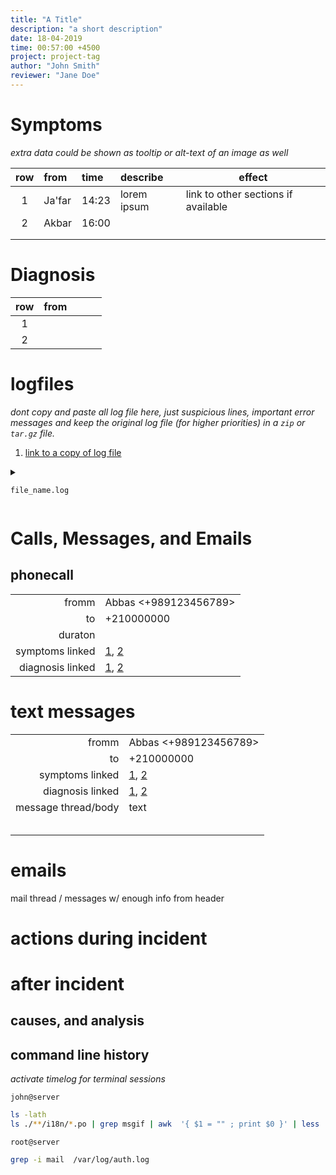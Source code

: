 ```yaml
---
title: "A Title"
description: "a short description"
date: 18-04-2019
time: 00:57:00 +4500
project: project-tag
author: "John Smith"
reviewer: "Jane Doe"
---
```


# Symptoms

_extra data could be shown as tooltip or alt-text of an image as well_


| row | from    |  time     | describe    | effect |   
| :-: | :--     |   :--     | :--         | ------ |
|  1  | Ja'far  | 14:23     | lorem ipsum | link to other sections if available    |
|  2  | Akbar   | 16:00     |             |        |
|     |         |           |             |        |
|     |         |           |             |        |


# Diagnosis

| row | from    |           |             |        |
| :-: | :--     |   :--     | :--         | ------ |
|  1  |         |           |             |        |
|  2  |         |           |             |        |



# logfiles

_dont copy and paste all log file here, just suspicious lines, important error messages and keep the original log file (for higher priorities) in a `zip` or `tar.gz` file._

1.  [link to a copy of log file](#)
<details>

<summary>  

`file_name.log`  

</summary>

    ```shell
    64.242.88.10 - - [07/Mar/2004:16:05:49 -0800] "GET /twiki/bin/edit/Main/Double_bounce_sender?topicparent=Main.ConfigurationVariables HTTP/1.1" 401 12846
    64.242.88.10 - - [07/Mar/2004:16:06:51 -0800] "GET /twiki/bin/rdiff/TWiki/NewUserTemplate?rev1=1.3&rev2=1.2 HTTP/1.1" 200 4523
    64.242.88.10 - - [07/Mar/2004:16:10:02 -0800] "GET /mailman/listinfo/hsdivision HTTP/1.1" 200 6291
    64.242.88.10 - - [07/Mar/2004:16:11:58 -0800] "GET /twiki/bin/view/TWiki/WikiSyntax HTTP/1.1" 200 7352
    64.242.88.10 - - [07/Mar/2004:16:20:55 -0800] "GET /twiki/bin/view/Main/DCCAndPostFix HTTP/1.1" 200 5253
    64.242.88.10 - - [07/Mar/2004:16:23:12 -0800] "GET /twiki/bin/oops/TWiki/AppendixFileSystem?template=oopsmore¶m1=1.12¶m2=1.12 HTTP/1.1" 200 11382
    64.242.88.10 - - [07/Mar/2004:16:24:16 -0800] "GET /twiki/bin/view/Main/PeterThoeny HTTP/1.1" 200 4924
    64.242.88.10 - - [07/Mar/2004:16:29:16 -0800] "GET /twiki/bin/edit/Main/Header_checks?topicparent=Main.ConfigurationVariables HTTP/1.1" 401 12851
    64.242.88.10 - - [07/Mar/2004:16:30:29 -0800] "GET /twiki/bin/attach/Main/OfficeLocations HTTP/1.1" 401 12851
    ```

</details>


# Calls, Messages, and Emails

## phonecall

|                      |                       |
|  --:                | :--                   |
| fromm                | Abbas <+989123456789> |
| to                   |  +210000000           |
| duraton              |                       | 
| symptoms linked      |  [1](#), [2](#)       |
| diagnosis linked     |  [1](#), [2](#)       |


# text messages 

|                      |                       |
|  --:                 | :--                   |
| fromm                | Abbas <+989123456789> |
| to                   |  +210000000           |
| symptoms linked      |  [1](#), [2](#)       |
| diagnosis linked     |  [1](#), [2](#)       |
| message thread/body  |  text                 
                       | 
                       | 
                       |
                       |
                       |


# emails 

mail thread / messages w/ enough info from header 


# actions during incident


# after incident 

## causes, and analysis

## command line history

_activate timelog for terminal sessions_

`john@server`

```bash
ls -lath
ls ./**/i18n/*.po | grep msgif | awk  '{ $1 = "" ; print $0 }' | less
```


`root@server`

```bash
grep -i mail  /var/log/auth.log
```